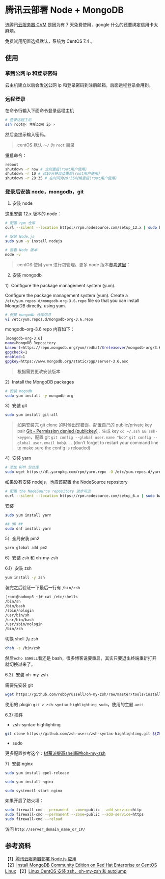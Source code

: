 # 腾讯云部署 Node + MongoDB

选腾讯[云服务器 CVM](https://cloud.tencent.com/product/cvm) 是因为有 7 天免费使用，google 什么的还要绑定信用卡太麻烦。

免费试用配置选择默认，系统为 CentOS 7.4 。

## 使用

### 拿到公网 ip 和登录密码

云主机建立以后会发送公网 ip 和登录密码到注册邮箱，后面远程登录会用到。

### 远程登录

在命令行输入下面命令登录远程主机

```bash
# 登录远程主机
ssh root@< 主机公网 ip >
```

然后会提示输入密码。

> centOS 默认 `～/` 为 `root` 目录

重启命令：

```bash
reboot
shutdown -r now # 立刻重启(root用户使用)
shutdown -r 10 # 过10分钟自动重启(root用户使用)
shutdown -r 20:35 # 在时间为20:35时候重启(root用户使用)
```

### 登录后安装 node，mongodb，git

1.  安装 node

这里安装 12.x 版本的 node：

```bash
# 配置 rpm 仓库
curl --silent --location https://rpm.nodesource.com/setup_12.x | sudo bash -

# 安装 Node.js
sudo yum -y install nodejs

# 查看 Node 版本
node -v
```

> centOS 使用 yum 进行包管理。更多 node 版本[参考这里](https://github.com/nodesource/distributions)：

2.  安装 mongodb

1）Configure the package management system (yum).

Configure the package management system (yum).
Create a `/etc/yum.repos.d/mongodb-org-3.6.repo` file so that you can install MongoDB directly, using yum.

```bash
# 创建 mongodb 仓库信息
vi /etc/yum.repos.d/mongodb-org-3.6.repo
```

mongodb-org-3.6.repo 内容如下：

```bash
[mongodb-org-3.6]
name=MongoDB Repository
baseurl=https://repo.mongodb.org/yum/redhat/$releasever/mongodb-org/3.6/x86_64/
gpgcheck=1
enabled=1
gpgkey=https://www.mongodb.org/static/pgp/server-3.6.asc
```

> 根据需要更改安装版本

2）Install the MongoDB packages

```bash
# 安装 mogodb
sudo yum install -y mongodb-org
```

3）安装 git

```bash
sudo yum install git-all
```

> 如果安装完 git clone 的时候出现错误，配置自己的 public/private key pair [Git - Permission denied (publickey)](https://stackoverflow.com/questions/2643502/git-permission-denied-publickey)：生成 key `cd ~/.ssh && ssh-keygen`，配置 git `git config --global user.name "bob"` `git config --global user.email bob@...` (don't forget to restart your command line to make sure the config is reloaded)

4）安装 yarn

```bash
# 添加 RPM 包仓库
sudo wget https://dl.yarnpkg.com/rpm/yarn.repo -O /etc/yum.repos.d/yarn.repo
```

如果没有安装 nodejs，也应该配置 the NodeSource repository

```bash
# 配置 the NodeSource repository 这步可选
curl --silent --location https://rpm.nodesource.com/setup_6.x | sudo bash -
```

安装

```bash
sudo yum install yarn

## OR ##
sudo dnf install yarn
```

5）全局安装 pm2

```bash
yarn global add pm2
```

6）安装 zsh 和 oh-my-zsh

6.1）安装 zsh

```bash
yum install -y zsh
```

装完之后验证一下最后一行有 `/bin/zsh`

```bash
[root@hadoop3 ~]# cat /etc/shells
/bin/sh
/bin/bash
/sbin/nologin
/usr/bin/sh
/usr/bin/bash
/usr/sbin/nologin
/bin/zsh
```

切换 shell 为 zsh

```bash
chsh -s /bin/zsh
```

然后`echo $SHELL`看还是 bash，很多博客说要重启，其实只要退出终端重新打开就切换过来了。

6.2）安装 oh-my-zsh

需要先安装 git

```bash
wget https://github.com/robbyrussell/oh-my-zsh/raw/master/tools/install.sh -O - | sh
```

使用的 plugin `git z zsh-syntax-highlighting sudo`，使用的主题 `avit`

6.3) 插件

- zsh-syntax-highlighting

```bash
git clone https://github.com/zsh-users/zsh-syntax-highlighting.git ${ZSH_CUSTOM:-~/.oh-my-zsh/custom}/plugins/zsh-syntax-highlighting
```

- sudo


更多配置参考这个：[树莓派提高shell逼格oh-my-zsh](https://www.jianshu.com/p/8b824bbdd471)

7）安装 nginx

```bash
sudo yum install epel-release

sudo yum install nginx

sudo systemctl start nginx
```

如果开启了防火墙：

```bash
sudo firewall-cmd --permanent --zone=public --add-service=http 
sudo firewall-cmd --permanent --zone=public --add-service=https
sudo firewall-cmd --reload
```

访问 `http://server_domain_name_or_IP/`

## 参考资料

【1】[腾讯云服务器部署 Node.js 应用](http://yedanbo.com/post/2017/qcloud-deploy-nodejs-application/)  
【2】[Install MongoDB Community Edition on Red Hat Enterprise or CentOS Linux](https://docs.mongodb.com/manual/tutorial/install-mongodb-on-red-hat/)
【2】[Linux CentOS 安装 zsh、oh-my-zsh 和 autojump](https://blog.csdn.net/qq_35753140/article/details/79551560)
